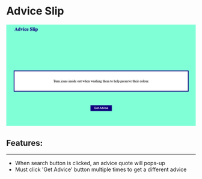 # Advice Slip


![](./screenshot.png)

## Features:
 --- 
 - When search button is clicked, an advice quote will pops-up
 - Must click 'Get Advice' button multiple times to get a different advice